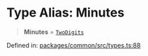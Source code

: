 # Type Alias: Minutes

> **Minutes** = [`TwoDigits`](TwoDigits.md)

Defined in: [packages/common/src/types.ts:88](https://github.com/dcdpr/did-btcr2-js/blob/4a717493e735221d072999f212891939f4de3f23/packages/common/src/types.ts#L88)

